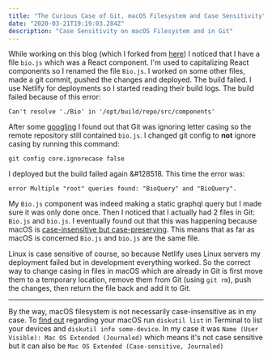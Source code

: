 ```yaml
---
title: "The Curious Case of Git, macOS Filesystem and Case Sensitivity"
date: "2020-03-21T19:19:03.284Z"
description: "Case Sensitivity on macOS Filesystem and in Git"
---
```


While working on this blog (which I forked from [here](https://github.com/gatsbyjs/gatsby-starter-blog)) I noticed that I have a file `bio.js` which was a React component. I'm used to capitalizing React components so I renamed the file `Bio.js`. I worked on some other files, made a git commit, pushed the changes and deployed. The build failed. I use Netlify for deployments so I started reading their build logs. The build failed because of this error:

```
Can't resolve './Bio' in '/opt/build/repo/src/components'
```

After some [googling](https://stackoverflow.com/a/53116/5863693) I found out that Git was ignoring letter casing so the remote repository still contained `bio.js`. I changed git config to **not** ignore casing by running this command:

```
git config core.ignorecase false
```

I deployed but the build failed again &#128518. This time the error was:

```
error Multiple "root" queries found: "BioQuery" and "BioQuery".
```

My `Bio.js` component was indeed making a static graphql query but I made sure it was only done once. Then I noticed that I actually had 2 files in Git: `Bio.js` and `bio.js`. I eventually found out that this was happening because macOS is [case-insensitive but case-preserving](https://stackoverflow.com/a/18000286/5863693). This means that as far as macOS is concerned `Bio.js` and `bio.js` are the same file.

Linux is case sensitive of course, so because Netlify uses Linux servers my deployment failed but in development everything worked. So the correct way to change casing in files in macOS which are already in Git is first move them to a temporary location, remove them from Git (using `git rm`), push the changes, then return the file back and add it to Git.

---

By the way, macOS filesystem is not necessarily case-insensitive as in my case. To [find out](https://apple.stackexchange.com/a/22304/228585) regarding your macOS run `diskutil list` in Terminal to list your devices and `diskutil info some-device`. In my case it was `Name (User Visible): Mac OS Extended (Journaled)` which means it's not case sensitive but it can also be `Mac OS Extended (Case-sensitive, Journaled)`

